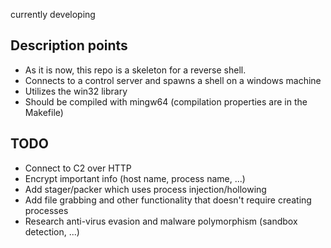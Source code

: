 currently developing
## Description points
- As it is now, this repo is a skeleton for a reverse shell.
- Connects to a control server and spawns a shell on a windows machine
- Utilizes the win32 library
- Should be compiled with mingw64 (compilation properties are in the Makefile)

## TODO
- Connect to C2 over HTTP
- Encrypt important info (host name, process name, ...)
- Add stager/packer which uses process injection/hollowing 
- Add file grabbing and other functionality that doesn't require creating processes
- Research anti-virus evasion and malware polymorphism (sandbox detection, ...)


